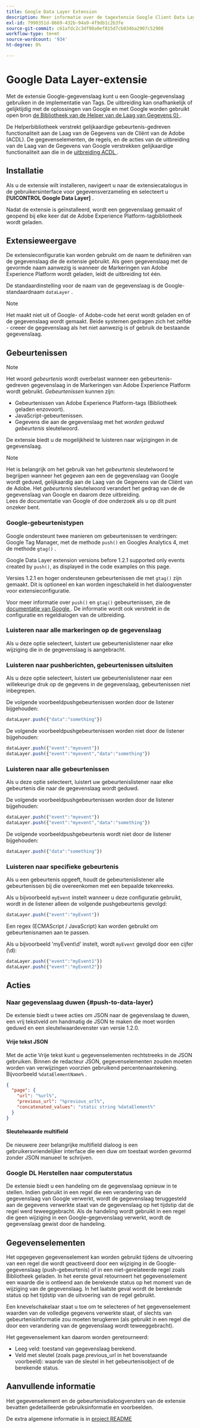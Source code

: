 ```yaml
---
title: Google Data Layer Extension
description: Meer informatie over de tagextensie Google Client Data Layer in Adobe Experience Platform.
exl-id: 7990351d-8669-432b-94a9-4f9db1c2b3fe
source-git-commit: c61afdc2c3df98a0ef815d7cb034ba2907c52908
workflow-type: tm+mt
source-wordcount: '934'
ht-degree: 0%

---
```


# Google Data Layer-extensie

Met de extensie Google-gegevenslaag kunt u een Google-gegevenslaag gebruiken in de implementatie van Tags. De uitbreiding kan onafhankelijk of gelijktijdig met de oplossingen van Google en met Google worden gebruikt open bron [ de Bibliotheek van de Helper van de Laag van Gegevens 0&rbrace; ](https://github.com/google/data-layer-helper).

De Helperbibliotheek verstrekt gelijkaardige gebeurtenis-gedreven functionaliteit aan de Laag van de Gegevens van de Cliënt van de Adobe (ACDL). De gegevenselementen, de regels, en de acties van de uitbreiding van de Laag van de Gegevens van Google verstrekken gelijkaardige functionaliteit aan die in de [ uitbreiding ACDL ](../client-data-layer/overview.md).

## Installatie

Als u de extensie wilt installeren, navigeert u naar de extensiecatalogus in de gebruikersinterface voor gegevensverzameling en selecteert u **[!UICONTROL Google Data Layer]** .

Nadat de extensie is geïnstalleerd, wordt een gegevenslaag gemaakt of geopend bij elke keer dat de Adobe Experience Platform-tagbibliotheek wordt geladen.

## Extensieweergave

De extensieconfiguratie kan worden gebruikt om de naam te definiëren van de gegevenslaag die de extensie gebruikt. Als geen gegevenslaag met de gevormde naam aanwezig is wanneer de Markeringen van Adobe Experience Platform wordt geladen, leidt de uitbreiding tot één.

De standaardinstelling voor de naam van de gegevenslaag is de Google-standaardnaam `dataLayer` .

>[!NOTE]
>
>Het maakt niet uit of Google- of Adobe-code het eerst wordt geladen en of de gegevenslaag wordt gemaakt. Beide systemen gedragen zich het zelfde - creeer de gegevenslaag als het niet aanwezig is of gebruik de bestaande gegevenslaag.

## Gebeurtenissen

>[!NOTE]
>
>Het woord _gebeurtenis_ wordt overbelast wanneer een gebeurtenis-gedreven gegevenslaag in de Markeringen van Adobe Experience Platform wordt gebruikt. _Gebeurtenissen_ kunnen zijn:
> - Gebeurtenissen van Adobe Experience Platform-tags (Bibliotheek geladen enzovoort).
> - JavaScript-gebeurtenissen.
> - Gegevens die aan de gegevenslaag met het _worden geduwd gebeurtenis_ sleutelwoord.

De extensie biedt u de mogelijkheid te luisteren naar wijzigingen in de gegevenslaag.

>[!NOTE]
>
>Het is belangrijk om het gebruik van het _gebeurtenis_ sleutelwoord te begrijpen wanneer het gegeven aan een de gegevenslaag van Google wordt geduwd, gelijkaardig aan de Laag van de Gegevens van de Cliënt van de Adobe. Het _gebeurtenis_ sleutelwoord verandert het gedrag van de de gegevenslaag van Google en daarom deze uitbreiding.\
> Lees de documentatie van Google of doe onderzoek als u op dit punt onzeker bent.

### Google-gebeurtenistypen

Google ondersteunt twee manieren om gebeurtenissen te verdringen: Google Tag Manager, met de methode `push()` en Googles Analytics 4, met de methode `gtag()` .

Google Data Layer extension versions before 1.2.1 supported only events created by `push()`, as displayed in the code examples on this page.

Versies 1.2.1 en hoger ondersteunen gebeurtenissen die met `gtag()` zijn gemaakt.  Dit is optioneel en kan worden ingeschakeld in het dialoogvenster voor extensieconfiguratie.

Voor meer informatie over `push()` en `gtag()` gebeurtenissen, zie de [ documentatie van Google ](https://developers.google.com/analytics/devguides/collection/ga4/reference/events?client_type=gtag).  De informatie wordt ook verstrekt in de configuratie en regeldialogen van de uitbreiding.

### Luisteren naar alle markeringen op de gegevenslaag

Als u deze optie selecteert, luistert uw gebeurtenislistener naar elke wijziging die in de gegevenslaag is aangebracht.

### Luisteren naar pushberichten, gebeurtenissen uitsluiten

Als u deze optie selecteert, luistert uw gebeurtenislistener naar een willekeurige druk op de gegevens in de gegevenslaag, gebeurtenissen niet inbegrepen.

De volgende voorbeeldpushgebeurtenissen worden door de listener bijgehouden:

```js
dataLayer.push({"data":"something"})
```

De volgende voorbeeldpushgebeurtenissen worden niet door de listener bijgehouden:

```js
dataLayer.push({"event":"myevent"})
dataLayer.push({"event":"myevent","data":"something"})
```

### Luisteren naar alle gebeurtenissen

Als u deze optie selecteert, luistert uw gebeurtenislistener naar elke gebeurtenis die naar de gegevenslaag wordt geduwd.

De volgende voorbeeldpushgebeurtenissen worden door de listener bijgehouden:

```js
dataLayer.push({"event":"myevent"})
dataLayer.push({"event":"myevent","data":"something"})
```

De volgende voorbeeldpushgebeurtenis wordt niet door de listener bijgehouden:

```js
dataLayer.push({"data":"something"})
```

### Luisteren naar specifieke gebeurtenis

Als u een gebeurtenis opgeeft, houdt de gebeurtenislistener alle gebeurtenissen bij die overeenkomen met een bepaalde tekenreeks.

Als u bijvoorbeeld `myEvent` instelt wanneer u deze configuratie gebruikt, wordt in de listener alleen de volgende pushgebeurtenis gevolgd:

```js
dataLayer.push({"event":"myEvent"})
```

Een regex (ECMAScript / JavaScript) kan worden gebruikt om gebeurtenisnamen aan te passen.

Als u bijvoorbeeld &#39;myEvent\d&#39; instelt, wordt `myEvent` gevolgd door een cijfer (\d):

```js
dataLayer.push({"event":"myEvent1"})
dataLayer.push({"event":"myEvent2"})
```

## Acties

### Naar gegevenslaag duwen {#push-to-data-layer}

De extensie biedt u twee acties om JSON naar de gegevenslaag te duwen, een vrij tekstveld om handmatig de JSON te maken die moet worden geduwd en een sleutelwaardevenster van versie 1.2.0.

#### Vrije tekst JSON

Met de actie Vrije tekst kunt u gegevenselementen rechtstreeks in de JSON gebruiken. Binnen de redacteur JSON, gegevenselementen zouden moeten worden van verwijzingen voorzien gebruikend percentenaantekening. Bijvoorbeeld `%dataElementName%` .

```json
{
  "page": {
    "url": "%url%",
    "previous_url": "%previous_url%",
    "concatenated_values": "static string %dataElement%"
  }
}
```

#### Sleutelwaarde multifield

De nieuwere zeer belangrijke multifield dialoog is een gebruikersvriendelijker interface die een duw om toestaat worden gevormd zonder JSON manueel te schrijven.

### Google DL Herstellen naar computerstatus

De extensie biedt u een handeling om de gegevenslaag opnieuw in te stellen. Indien gebruikt in een regel die een verandering van de gegevenslaag van Google verwerkt, wordt de gegevenslaag teruggesteld aan de gegevens verwerkte staat van de gegevenslaag op het tijdstip dat de regel werd teweeggebracht. Als de handeling wordt gebruikt in een regel die geen wijziging in een Google-gegevenslaag verwerkt, wordt de gegevenslaag gewist door de handeling.

## Gegevenselementen

Het opgegeven gegevenselement kan worden gebruikt tijdens de uitvoering van een regel die wordt geactiveerd door een wijziging in de Google-gegevenslaag (push-gebeurtenis) of in een niet-gerelateerde regel zoals Bibliotheek geladen. In het eerste geval retourneert het gegevenselement een waarde die is ontleend aan de berekende status op het moment van de wijziging van de gegevenslaag. In het laatste geval wordt de berekende status op het tijdstip van de uitvoering van de regel gebruikt.

Een knevelschakelaar staat u toe om te selecteren of het gegevenselement waarden van de volledige gegevens verwerkte staat, of slechts van gebeurtenisinformatie zou moeten terugkeren (als gebruikt in een regel die door een verandering van de gegevenslaag wordt teweeggebracht).

Het gegevenselement kan daarom worden geretourneerd:

- Leeg veld: toestand van gegevenslaag berekend.
- Veld met sleutel (zoals page.previous_url in het bovenstaande voorbeeld): waarde van de sleutel in het gebeurtenisobject of de berekende status.

## Aanvullende informatie

Het gegevenselement en de gebeurtenisdialoogvensters van de extensie bevatten gedetailleerde gebruiksinformatie en voorbeelden.

De extra algemene informatie is in [ project README ](https://github.com/adobe/reactor-extension-googledatalayer/blob/main/README.md)
